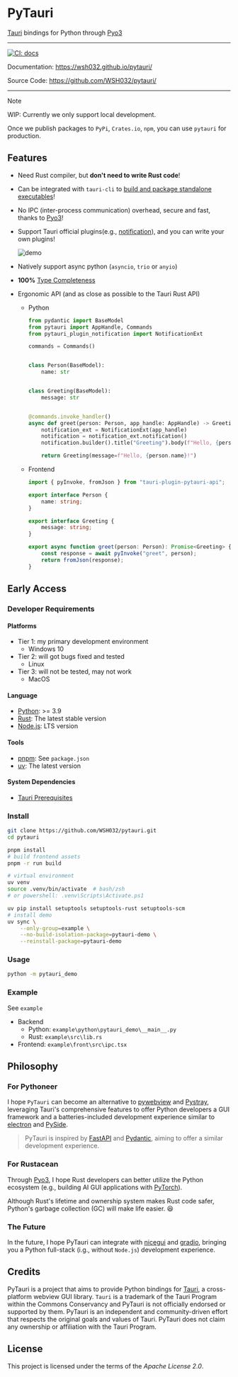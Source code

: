 <!-- The content will be also use in `docs/index.md` by `pymdownx.snippets` -->
<!-- Do not use any **relative link** and  **GitHub-specific syntax** ！-->
<!-- Do not rename or move the file -->

# PyTauri

[Tauri] bindings for Python through [Pyo3]

[Tauri]: https://github.com/tauri-apps/tauri
[Pyo3]: https://github.com/PyO3/pyo3

---

[![CI: docs]][CI: docs#link]

Documentation: <https://wsh032.github.io/pytauri/>

Source Code: <https://github.com/WSH032/pytauri/>

[CI: docs]: https://github.com/WSH032/pytauri/actions/workflows/docs.yml/badge.svg
[CI: docs#link]: https://github.com/WSH032/pytauri/actions/workflows/docs.yml

---

> [!NOTE]
>
> WIP: Currently we only support local development.
>
> Once we publish packages to `PyPi`, `Crates.io`, `npm`, you can use `pytauri` for production.

## Features

[notification]: https://docs.rs/tauri-plugin-notification/latest/tauri_plugin_notification/

- Need Rust compiler, but **don't need to write Rust code**!
<!-- TODO, FIXME, XXX: point the links to the documentation instead of the files -->
- Can be integrated with `tauri-cli` to [build and package standalone executables](./docs/Usage/standalone.md)!
- No IPC (inter-process communication) overhead, secure and fast, thanks to [Pyo3]!
- Support Tauri official plugins(e.g., [notification]), and you can write your own plugins!

    ![demo](https://github.com/user-attachments/assets/14ad5b51-b333-4d80-b04b-af72c4179571)

- Natively support async python (`asyncio`, `trio` or `anyio`)
- **100%** [Type Completeness](https://microsoft.github.io/pyright/#/typed-libraries?id=type-completeness)
- Ergonomic API (and as close as possible to the Tauri Rust API)

    - Python

        ```python
        from pydantic import BaseModel
        from pytauri import AppHandle, Commands
        from pytauri_plugin_notification import NotificationExt

        commands = Commands()


        class Person(BaseModel):
            name: str


        class Greeting(BaseModel):
            message: str


        @commands.invoke_handler()
        async def greet(person: Person, app_handle: AppHandle) -> Greeting:
            notification_ext = NotificationExt(app_handle)
            notification = notification_ext.notification()
            notification.builder().title("Greeting").body(f"Hello, {person.name}!").show()

            return Greeting(message=f"Hello, {person.name}!")
        ```

    - Frontend

        ```ts
        import { pyInvoke, fromJson } from "tauri-plugin-pytauri-api";

        export interface Person {
            name: string;
        }

        export interface Greeting {
            message: string;
        }

        export async function greet(person: Person): Promise<Greeting> {
            const response = await pyInvoke("greet", person);
            return fromJson(response);
        }
        ```

## Early Access

### Developer Requirements

#### Platforms

- Tier 1: my primary development environment
    - Windows 10
- Tier 2: will got bugs fixed and tested
    - Linux
- Tier 3: will not be tested, may not work
    - MacOS

#### Language

- [Python]: >= 3.9
- [Rust]: The latest stable version
- [Node.js]: LTS version

[Rust]: https://www.rust-lang.org/tools/install
[Python]: https://www.python.org/downloads/
[Node.js]: https://nodejs.org/en/download/package-manager

#### Tools

- [pnpm]: See `package.json`
- [uv]: The latest version

[pnpm]: https://pnpm.io/installation
[uv]: https://docs.astral.sh/uv/getting-started/installation/

#### System Dependencies

- [Tauri Prerequisites](https://tauri.app/start/prerequisites/#system-dependencies)

### Install

```bash
git clone https://github.com/WSH032/pytauri.git
cd pytauri

pnpm install
# build frontend assets
pnpm -r run build

# virtual environment
uv venv
source .venv/bin/activate  # bash/zsh
# or powershell: .venv\Scripts\Activate.ps1

uv pip install setuptools setuptools-rust setuptools-scm
# install demo
uv sync \
    --only-group=example \
    --no-build-isolation-package=pytauri-demo \
    --reinstall-package=pytauri-demo
```

### Usage

```bash
python -m pytauri_demo
```

### Example

See `example`

- Backend
    - Python: `example\python\pytauri_demo\__main__.py`
    - Rust: `example\src\lib.rs`
- Frontend: `example\front\src\ipc.tsx`

## Philosophy

### For Pythoneer

I hope `PyTauri` can become an alternative to [pywebview] and [Pystray], leveraging Tauri's comprehensive features to offer Python developers a GUI framework and a batteries-included development experience similar to [electron] and [PySide].

> PyTauri is inspired by [FastAPI] and [Pydantic], aiming to offer a similar development experience.

### For Rustacean

Through [Pyo3], I hope Rust developers can better utilize the Python ecosystem (e.g., building AI GUI applications with [PyTorch]).

Although Rust's lifetime and ownership system makes Rust code safer, Python's garbage collection (GC) will make life easier. 😆

### The Future

In the future, I hope PyTauri can integrate with [nicegui] and [gradio], bringing you a Python full-stack (i.g., without `Node.js`) development experience.

[pywebview]: https://github.com/r0x0r/pywebview
[Pystray]: https://github.com/moses-palmer/pystray
[electron]: https://github.com/electron/electron
[PySide]: https://wiki.qt.io/Qt_for_Python
[FastAPI]: https://github.com/fastapi/fastapi
[Pydantic]: https://github.com/pydantic/pydantic
[PyTorch]: https://github.com/pytorch/pytorch
[nicegui]: https://github.com/zauberzeug/nicegui
[gradio]: https://github.com/gradio-app/gradio

## Credits

PyTauri is a project that aims to provide Python bindings for [Tauri], a cross-platform webview GUI library. `Tauri` is a trademark of the Tauri Program within the Commons Conservancy and PyTauri is not officially endorsed or supported by them. PyTauri is an independent and community-driven effort that respects the original goals and values of Tauri. PyTauri does not claim any ownership or affiliation with the Tauri Program.

## License

This project is licensed under the terms of the *Apache License 2.0*.
